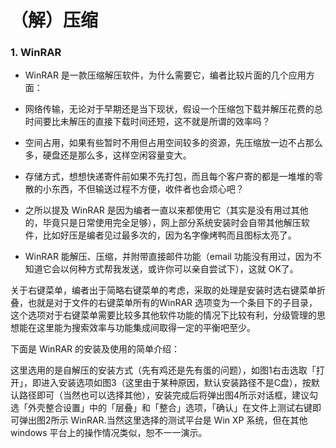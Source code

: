 # （解）压缩

### 1. WinRAR

* WinRAR 是一款压缩解压软件，为什么需要它，编者比较片面的几个应用方面：

* 网络传输，无论对于早期还是当下现状，假设一个压缩包下载并解压花费的总时间要比未解压的直接下载时间还短，这不就是所谓的效率吗？

* 空间占用，如果有些暂时不用但占用空间较多的资源，先压缩放一边不占那么多，硬盘还是那么多，这样空闲容量变大。

* 存储方式，想想快递寄件前如果不先打包，而且每个客户寄的都是一堆堆的零散的小东西，不但输送过程不方便，收件者也会烦心吧？

* 之所以提及 WinRAR 是因为编者一直以来都使用它（其实是没有用过其他的，毕竟只是日常使用完全足够），网上部分系统安装时会自带其他解压软件，比如好压是编者见过最多次的，因为名字像烤鸭而且图标太亮了。

* WinRAR 能解压、压缩，并附带直接邮件功能（email 功能没有用过，因为不知道它会以何种方式帮我发送，或许你可以亲自尝试下），这就 OK了。


关于右键菜单，编者出于简略右键菜单的考虑，采取的处理是安装时选右键菜单折叠，也就是对于文件的右键菜单所有的WinRAR 选项变为一个条目下的子目录，这个选项对于右键菜单需要比较多其他软件功能的情况下比较有利，分级管理的思想能在这里能为搜索效率与功能集成间取得一定的平衡吧至少。

下面是 WinRAR 的安装及使用的简单介绍：

这里选用的是自解压的安装方式（先有鸡还是先有蛋的问题），如图1右击选取「打开」，即进入安装选项如图3（这里由于某种原因，默认安装路径不是C盘），按默认路径即可（当然也可以选择其他），安装完成后将弹出图4所示对话框，建议勾选「外壳整合设置」中的「层叠」和「整合」选项，「确认」在文件上测试右键即可弹出图2所示 WinRAR.当然这里选择的测试平台是 Win XP 系统，但在其他 windows 平台上的操作情况类似，恕不一一演示。

